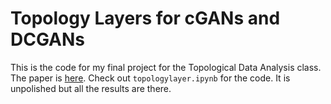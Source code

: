 # Topology Layers for cGANs and DCGANs

This is the code for my final project for the Topological Data Analysis class. The paper is [here](kkayan.com/publication/topology/Final_Project.pdf). Check out `topologylayer.ipynb` for the code. It is unpolished but all the results are there. 